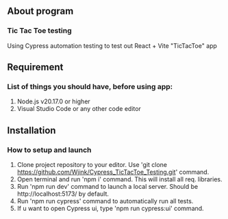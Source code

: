 ## About program

### Tic Tac Toe testing

Using Cypress automation testing to test out React + Vite "TicTacToe" app

## Requirement

### List of things you should have, before using app:

1. Node.js v20.17.0 or higher
2. Visual Studio Code or any other code editor

## Installation

### How to setup and launch

1. Clone project repository to your editor. Use 'git clone https://github.com/Wjink/Cypress_TicTacToe_Testing.git' command. 
2. Open terminal and run 'npm i' command. This will install all req. libraries.
3. Run 'npm run dev' command to launch a local server. Should be http://localhost:5173/ by default.
4. Run 'npm run cypress' command to automatically run all tests.
5. If u want to open Cypress ui, type 'npm run cypress:ui' command.
